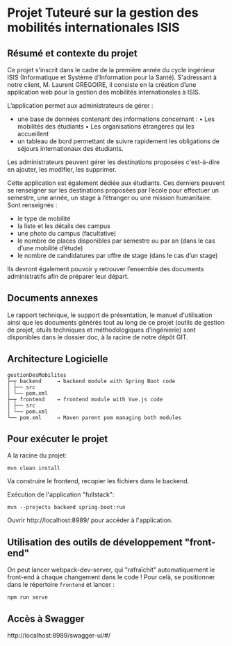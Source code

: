 # Projet Tuteuré sur la gestion des mobilités internationales ISIS

## Résumé et contexte du projet

Ce projet s'inscrit dans le cadre de la première année du cycle ingénieur ISIS (Informatique et Système d’Information pour la Santé). 
S'adressant à notre client, M. Laurent GREGOIRE, il consiste en la création d’une application web pour la gestion des mobilités internationales à ISIS. 

L’application permet aux administrateurs de gérer : 
- une base de données contenant des informations concernant : 
    •	Les mobilités des étudiants
    •	Les organisations étrangères qui les accueillent
- un tableau de bord permettant de suivre rapidement les obligations de séjours internationaux des étudiants.

Les administrateurs peuvent gérer les destinations proposées c'est-à-dire en ajouter, les modifier, les supprimer.

Cette application est également dédiée aux étudiants. 
Ces derniers peuvent se renseigner sur les destinations proposées par l’école pour effectuer un semestre, une année, un stage à l’étranger ou une mission humanitaire. 
Sont renseignés :
-	le type de mobilité
- la liste et les détails des campus
- une photo du campus (facultative)
- le nombre de places disponibles par semestre ou par an (dans le cas d’une mobilité d’étude)
- le nombre de candidatures par offre de stage (dans le cas d’un stage)

Ils devront également pouvoir y retrouver l’ensemble des documents administratifs afin de préparer leur départ. 



## Documents annexes


Le rapport technique, le support de présentation, le manuel d'utilisation ainsi que les documents générés tout au long de ce projet (outils de gestion de projet, otuils techniques et méthodologiques d'ingénierie) sont disponibles dans le dossier doc, à la racine de notre dépôt GIT.

## Architecture Logicielle

```
gestionDesMobilites
├─┬ backend     → backend module with Spring Boot code
│ ├── src
│ └── pom.xml
├─┬ frontend    → frontend module with Vue.js code
│ ├── src
│ └── pom.xml
└── pom.xml     → Maven parent pom managing both modules
```

## Pour exécuter le projet

A la racine du projet: 

```
mvn clean install
```
Va construire le frontend, recopier les fichiers dans le backend.

Exécution de l'application "fullstack":

```
mvn --projects backend spring-boot:run
```

Ouvrir http://localhost:8989/ pour accéder à l'application.

## Utilisation des outils de développement "front-end"

On peut lancer webpack-dev-server, qui "rafraîchit" automatiquement le front-end à chaque changement dans le code ! Pour celà, se positionner dans le répertoire `frontend` et lancer :

```
npm run serve
```

## Accès à Swagger

http://localhost:8989/swagger-ui/#/ 
